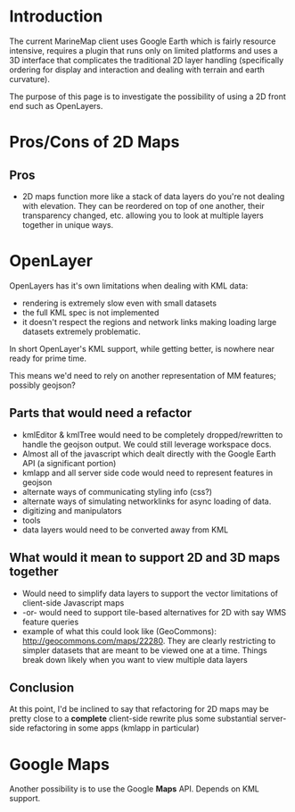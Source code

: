 # Introduction #

The current MarineMap client uses Google Earth which is fairly resource intensive, requires a plugin that runs only on limited platforms and uses a 3D interface that complicates the traditional 2D layer handling (specifically ordering for display and interaction and dealing with terrain and earth curvature).

The purpose of this page is to investigate the possibility of using a 2D front end such as OpenLayers.

# Pros/Cons of 2D Maps #

## Pros ##

  * 2D maps function more like a stack of data layers do you're not dealing with elevation.  They can be reordered on top of one another, their transparency changed, etc. allowing you to look at multiple layers together in unique ways.

# OpenLayer #

OpenLayers has it's own limitations when dealing with KML data:
  * rendering is extremely slow even with small datasets
  * the full KML spec is not implemented
  * it doesn't respect the regions and network links making loading large datasets extremely problematic.

In short OpenLayer's KML support, while getting better, is nowhere near ready for prime time.

This means we'd need to rely on another representation of MM features; possibly geojson?

## Parts that would need a refactor ##

  * kmlEditor & kmlTree would need to be completely dropped/rewritten to handle the geojson output. We could still leverage workspace docs.
  * Almost all of the javascript which dealt directly with the Google Earth API (a significant portion)
  * kmlapp and all server side code would need to represent features in geojson
  * alternate ways of communicating styling info (css?)
  * alternate ways of simulating networklinks for async loading of data.
  * digitizing and manipulators
  * tools
  * data layers would need to be converted away from KML

## What would it mean to support 2D and 3D maps together ##

  * Would need to simplify data layers to support the vector limitations of client-side Javascript maps
  * -or- would need to support tile-based alternatives for 2D with say WMS feature queries
  * example of what this could look like (GeoCommons): http://geocommons.com/maps/22280.  They are clearly restricting to simpler datasets that are meant to be viewed one at a time.  Things break down likely when you want to view multiple data layers


## Conclusion ##

At this point, I'd be inclined to say that refactoring for 2D maps may be pretty close to a **complete** client-side rewrite plus some substantial server-side refactoring in some apps (kmlapp in particular)

# Google Maps #
Another possibility is to use the Google **Maps** API. Depends on KML support.